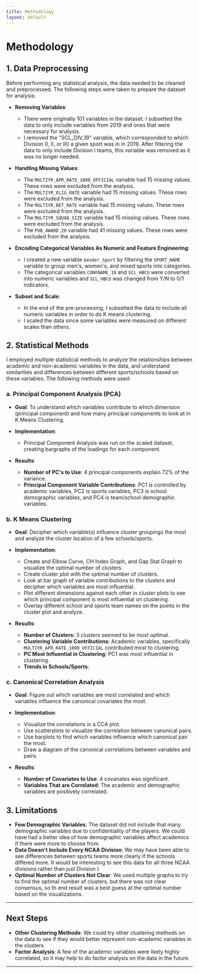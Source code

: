 ```yaml
---
title: Methodology
layout: default
--- 
```

# Methodology

## 1. Data Preprocessing

Before performing any statistical analysis, the data needed to be cleaned and preprocessed. The following steps were taken to prepare the dataset for analysis:

- **Removing Variables**: 
  - There were originally 101 variables in the dataset. I subsetted the data to only include variables from 2019 and ones that were necessary        for analysis.
  - I removed the "SCL_DIV_19" variable, which corresponded to which Division (I, II, or III) a given sport was in in 2019. After filtering          the data to only include Division I teams, this variable was removed as it was no longer needed.

- **Handling Missing Values**: 
  - The `MULTIYR_APR_RATE_1000_OFFICIAL` variable had 15 missing values. These rows were excluded from the analysis.
  - The `MULTIYR_ELIG_RATE` variable had 15 missing values. These rows were excluded from the analysis.
  - The `MULTIYR_RET_RATE` variable had 15 missing values. These rows were excluded from the analysis.
  - The `MULTIYR_SQUAD_SIZE` variable had 15 missing values. These rows were excluded from the analysis.
  - The `PUB_AWARD_20` variable had 41 missing values. These rows were excluded from the analysis.
  
- **Encoding Categorical Variables As Numeric and Feature Engineering**:
  - I created a new variable `Gender_Sport` by filtering the `SPORT_NAME` variable to group men's, women's, and mixed sports into categories.
  - The categorical variables `CONFNAME_19` and `SCL_HBCU` were converted into numeric variables and `SCL_HBCU` was changed from Y/N to 0/1         indicators.

- **Subset and Scale**:
  - In the end of the pre-processing, I subsetted the data to include all numeric variables in order to do K means clustering. 
  - I scaled the data since some variables were measured on different scales than others. 

## 2. Statistical Methods

I employed multiple statistical methods to analyze the relationships between academic and non-academic variables in the data, and understand similarities and differences between different sports/schools based on these variables. The following methods were used:

### a. Principal Component Analysis (PCA)

- **Goal**: To understand which variables contribute to which dimension (principal component) and how many principal components to look at in K Means Clustering.
- **Implementation**: 
  - Principal Component Analysis was run on the scaled dataset, creating bargraphs of the loadings for each component.

- **Results**:
  - **Number of PC's to Use**: 4 principal components explain 72% of the variance. 
  - **Principal Component Variable Contributions**: PC1 is controlled by academic variables, PC2 is sports variables, PC3 is school demographic        variables, and PC4 is team/school demographic variables. 

### b. K Means Clustering

- **Goal**: Decipher which variable(s) influence cluster groupings the most and analyze the cluster location of a few schools/sports. 
- **Implementation**:
  - Create and Elbow Curve, CH Index Graph, and Gap Stat Graph to visualize the optimal number of clusters.
  - Create cluster plot with the optimal number of clusters.
  - Look at bar graph of variable contributions to the clusters and decipher which variables are most influential.
  - Plot different dimensions against each other in cluster plots to see which principal component is most influential on clustering.
  - Overlay different school and sports team names on the points in the cluster plot and analyze. 

- **Results**:
  - **Number of Clusters**: 3 clusters seemed to be most optimal.
  - **Clustering Variable Contributions**: Academic variables, specifically `MULTIYR_APR_RATE_1000_OFFICIAL` contributed most to clustering.
  - **PC Most Influential in Clustering**: PC1 was most influential in clustering.
  - **Trends in Schools/Sports**: 

### c. Canonical Correlation Analysis

- **Goal**: Figure out which variables are most correlated and which variables influence the canonical covariates the most. 
- **Implementation**:
  - Visualize the correlations in a CCA plot.
  - Use scatterplots to visualize the correlation between canonical pairs.
  - Use barplots to find which variables influence which canonical pair the most.
  - Draw a diagram of the canonical correlations between variables and pairs.
  
- **Results**:
  - **Number of Covariates to Use**: 4 covariates was significant.
  - **Variables That are Correlated**: The academic and demographic variables are positively correlated.

## 3. Limitations

- **Few Demographic Variables**: The dataset did not include that many demographic variables due to confidentiality of the players. We could         have had a better idea of how demographic variables affect academics if there were more to choose from. 
- **Data Doesn't Include Every NCAA Division**: We may have been able to see differences between sports teams more clearly if the schools            differed more. It would be interesting to see this data for all three NCAA divisions rather than just Division I.
- **Optimal Number of Clusters Not Clear**: We used multiple graphs to try to find the optimal number of clusters, but there was not clear           consensus, so th end result was a best guess at the optimal number based on the visualizations. 

---

## Next Steps

- **Other Clustering Methods**: We could try other clustering methods on the data to see if they would better represent non-academic variables       in the clusters.
- **Factor Analysis**: A few of the academic variables were likely highly correlated, so it may help to do factor analysis on the data in the        future.

---

